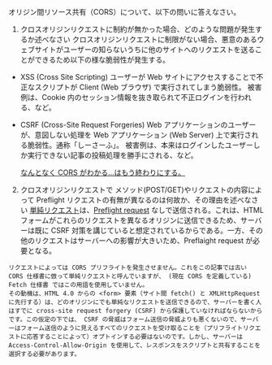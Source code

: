 オリジン間リソース共有（CORS）について、以下の問いに答えなさい。

1. クロスオリジンリクエストに制約が無かった場合、どのような問題が発生するか述べなさい
   クロスオリジンリクエストに制限がない場合、悪意のあるウェブサイトがユーザーの知らないうちに他のサイトへのリクエストを送ることができるため以下の様な脆弱性が発生する。
  - XSS (Cross Site Scripting)
  ユーザーが Web サイトにアクセスすることで不正なスクリプトが Client (Web ブラウザ) で実行されてしまう脆弱性。
  被害例は、Cookie 内のセッション情報を抜き取られて不正ログインを行われる、など。

  - CSRF (Cross-Site Request Forgeries)
  Web アプリケーションのユーザーが、意図しない処理を Web アプリケーション (Web Server) 上で実行される脆弱性。通称「しーさーふ」。
  被害例は、本来はログインしたユーザーしか実行できない記事の投稿処理を勝手にされる、など。

    [なんとなく CORS がわかる...はもう終わりにする。](https://qiita.com/att55/items/2154a8aad8bf1409db2b)

2. クロスオリジンリクエストで メソッド(POST/GET)やリクエストの内容によって Preflight リクエストの有無が異なるのは何故か、その理由を述べなさい
  [単純リクエスト](https://developer.mozilla.org/ja/docs/Web/HTTP/CORS#%E5%8D%98%E7%B4%94%E3%83%AA%E3%82%AF%E3%82%A8%E3%82%B9%E3%83%88)は、[Preflight request](https://developer.mozilla.org/ja/docs/Glossary/Preflight_request) なしで送信される。これは、HTMLフォームがこれらのリクエストを異なるオリジンに送信できるため、サーバーは既に CSRF 対策を講じていると想定されているからである。一方、その他のリクエストはサーバーへの影響が大きいため、Preflaight request が必要となる。
  ```
  リクエストによっては CORS プリフライトを発生させません。これをこの記事では古い CORS 仕様書に倣って単純リクエストと呼んでいますが、 (現在 CORS を定義している) Fetch 仕様書 ではこの用語を使用していません。
  その動機は、HTML 4.0 からの <form> 要素（サイト間 fetch() と XMLHttpRequest に先行する）は、どのオリジンにでも単純なリクエストを送信できるので、サーバーを書く人はすでに cross-site request forgery (CSRF) から保護していなければならないからです。この仮定の下では、 CSRF の脅威はフォーム送信の脅威よりも悪くないので、サーバーはフォーム送信のように見えるすべてのリクエストを受け取ることを（プリフライトリクエストに応答することによって）オプトインする必要はないのです。しかし、サーバーは Access-Control-Allow-Origin を使用して、レスポンスをスクリプトと共有することを選択する必要があります。
  ```
